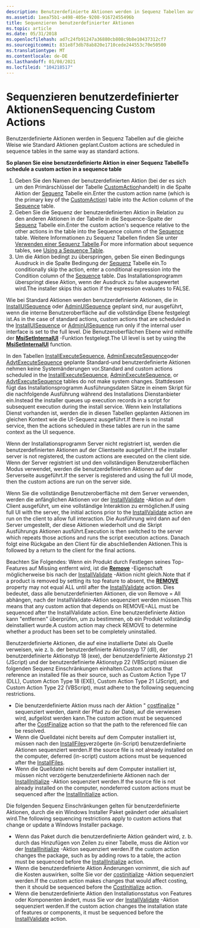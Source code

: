 ```yaml
---
description: Benutzerdefinierte Aktionen werden in Sequenz Tabellen auf die gleiche Weise wie Standard Aktionen geplant.
ms.assetid: 1aea75b1-a498-405e-9208-91672455496b
title: Sequenzieren benutzerdefinierter Aktionen
ms.topic: article
ms.date: 05/31/2018
ms.openlocfilehash: ad7c24fb91247a36880cb808c9b8e10437312cf7
ms.sourcegitcommit: 831e8f3db78ab820e1710cede244553c70e50500
ms.translationtype: MT
ms.contentlocale: de-DE
ms.lasthandoff: 01/08/2021
ms.locfileid: "104218517"
---
```

# <a name="sequencing-custom-actions"></a><span data-ttu-id="e02cb-103">Sequenzieren benutzerdefinierter Aktionen</span><span class="sxs-lookup"><span data-stu-id="e02cb-103">Sequencing Custom Actions</span></span>

<span data-ttu-id="e02cb-104">Benutzerdefinierte Aktionen werden in Sequenz Tabellen auf die gleiche Weise wie Standard Aktionen geplant.</span><span class="sxs-lookup"><span data-stu-id="e02cb-104">Custom actions are scheduled in sequence tables in the same way as standard actions.</span></span>

<span data-ttu-id="e02cb-105">**So planen Sie eine benutzerdefinierte Aktion in einer Sequenz Tabelle**</span><span class="sxs-lookup"><span data-stu-id="e02cb-105">**To schedule a custom action in a sequence table**</span></span>

1.  <span data-ttu-id="e02cb-106">Geben Sie den Namen der benutzerdefinierten Aktion (bei der es sich um den Primärschlüssel der Tabelle [CustomAction](customaction-table.md)handelt) in die Spalte Aktion der [Sequenz](sequence-table-detailed-example.md) Tabelle ein.</span><span class="sxs-lookup"><span data-stu-id="e02cb-106">Enter the custom action name (which is the primary key of the [CustomAction](customaction-table.md)) table into the Action column of the [Sequence](sequence-table-detailed-example.md) table.</span></span>
2.  <span data-ttu-id="e02cb-107">Geben Sie die Sequenz der benutzerdefinierten Aktion in Relation zu den anderen Aktionen in der Tabelle in die Sequence-Spalte der [Sequenz](sequence-table-detailed-example.md) Tabelle ein.</span><span class="sxs-lookup"><span data-stu-id="e02cb-107">Enter the custom action's sequence relative to the other actions in the table into the Sequence column of the [Sequence](sequence-table-detailed-example.md) table.</span></span> <span data-ttu-id="e02cb-108">Weitere Informationen zu Sequenz Tabellen finden Sie unter [Verwenden einer Sequenz Tabelle](using-a-sequence-table.md).</span><span class="sxs-lookup"><span data-stu-id="e02cb-108">For more information about sequence tables, see [Using a Sequence Table](using-a-sequence-table.md).</span></span>
3.  <span data-ttu-id="e02cb-109">Um die Aktion bedingt zu überspringen, geben Sie einen Bedingungs Ausdruck in die Spalte Bedingung der [Sequenz](sequence-table-detailed-example.md) Tabelle ein.</span><span class="sxs-lookup"><span data-stu-id="e02cb-109">To conditionally skip the action, enter a conditional expression into the Condition column of the [Sequence](sequence-table-detailed-example.md) table.</span></span> <span data-ttu-id="e02cb-110">Das Installationsprogramm überspringt diese Aktion, wenn der Ausdruck zu false ausgewertet wird.</span><span class="sxs-lookup"><span data-stu-id="e02cb-110">The installer skips this action if the expression evaluates to FALSE.</span></span>

<span data-ttu-id="e02cb-111">Wie bei Standard Aktionen werden benutzerdefinierte Aktionen, die in [InstallUISequence](installuisequence-table.md) oder [AdminUISequence](adminuisequence-table.md) geplant sind, nur ausgeführt, wenn die interne Benutzeroberfläche auf die vollständige Ebene festgelegt ist.</span><span class="sxs-lookup"><span data-stu-id="e02cb-111">As in the case of standard actions, custom actions that are scheduled in the [InstallUISequence](installuisequence-table.md) or [AdminUISequence](adminuisequence-table.md) run only if the internal user interface is set to the full level.</span></span> <span data-ttu-id="e02cb-112">Die Benutzeroberflächen Ebene wird mithilfe der [**MsiSetInternalUI**](/windows/desktop/api/Msi/nf-msi-msisetinternalui) -Funktion festgelegt.</span><span class="sxs-lookup"><span data-stu-id="e02cb-112">The UI level is set by using the [**MsiSetInternalUI**](/windows/desktop/api/Msi/nf-msi-msisetinternalui) function.</span></span>

<span data-ttu-id="e02cb-113">In den Tabellen [InstallExecuteSequence](installexecutesequence-table.md), [AdminExecuteSequence](adminexecutesequence-table.md)oder [AdvtExecuteSequence](advtexecutesequence-table.md) geplante Standard-und benutzerdefinierte Aktionen nehmen keine Systemänderungen vor.</span><span class="sxs-lookup"><span data-stu-id="e02cb-113">Standard and custom actions scheduled in the [InstallExecuteSequence](installexecutesequence-table.md), [AdminExecuteSequence](adminexecutesequence-table.md), or [AdvtExecuteSequence](advtexecutesequence-table.md) tables do not make system changes.</span></span> <span data-ttu-id="e02cb-114">Stattdessen fügt das Installationsprogramm Ausführungsdaten Sätze in einem Skript für die nachfolgende Ausführung während des Installations Dienstanbieter ein.</span><span class="sxs-lookup"><span data-stu-id="e02cb-114">Instead the installer queues up execution records in a script for subsequent execution during the install service.</span></span> <span data-ttu-id="e02cb-115">Wenn kein Installations Dienst vorhanden ist, werden die in diesen Tabellen geplanten Aktionen im gleichen Kontext wie die UI-Sequenz ausgeführt.</span><span class="sxs-lookup"><span data-stu-id="e02cb-115">If there is no install service, then the actions scheduled in these tables are run in the same context as the UI sequence.</span></span>

<span data-ttu-id="e02cb-116">Wenn der Installationsprogramm Server nicht registriert ist, werden die benutzerdefinierten Aktionen auf der Clientseite ausgeführt.</span><span class="sxs-lookup"><span data-stu-id="e02cb-116">If the installer server is not registered, the custom actions are executed on the client side.</span></span> <span data-ttu-id="e02cb-117">Wenn der Server registriert ist und den vollständigen Benutzeroberflächen Modus verwendet, werden die benutzerdefinierten Aktionen auf der Serverseite ausgeführt.</span><span class="sxs-lookup"><span data-stu-id="e02cb-117">If the server is registered and using the full UI mode, then the custom actions are run on the server side.</span></span>

<span data-ttu-id="e02cb-118">Wenn Sie die vollständige Benutzeroberfläche mit dem Server verwenden, werden die anfänglichen Aktionen vor der [InstallValidate](installvalidate-action.md) -Aktion auf dem Client ausgeführt, um eine vollständige Interaktion zu ermöglichen.</span><span class="sxs-lookup"><span data-stu-id="e02cb-118">If using full UI with the server, the initial actions prior to the [InstallValidate](installvalidate-action.md) action are run on the client to allow full interaction.</span></span> <span data-ttu-id="e02cb-119">Die Ausführung wird dann auf den Server umgestellt, der diese Aktionen wiederholt und die Skript Ausführungs Aktionen ausführt.</span><span class="sxs-lookup"><span data-stu-id="e02cb-119">Execution is then switched to the server which repeats those actions and runs the script execution actions.</span></span> <span data-ttu-id="e02cb-120">Danach folgt eine Rückgabe an den Client für die abschließenden Aktionen.</span><span class="sxs-lookup"><span data-stu-id="e02cb-120">This is followed by a return to the client for the final actions.</span></span>

<span data-ttu-id="e02cb-121">Beachten Sie Folgendes: Wenn ein Produkt durch Festlegen seines Top-Features auf Missing entfernt wird, ist die [**Remove**](remove.md) -Eigenschaft möglicherweise bis nach der [InstallValidate](installvalidate-action.md) -Aktion nicht gleich.</span><span class="sxs-lookup"><span data-stu-id="e02cb-121">Note that if a product is removed by setting its top feature to absent, the [**REMOVE**](remove.md) property may not equal ALL until after the [InstallValidate](installvalidate-action.md) action.</span></span> <span data-ttu-id="e02cb-122">Dies bedeutet, dass alle benutzerdefinierten Aktionen, die von Remove = All abhängen, nach der InstallValidate-Aktion sequenziert werden müssen.</span><span class="sxs-lookup"><span data-stu-id="e02cb-122">This means that any custom action that depends on REMOVE=ALL must be sequenced after the InstallValidate action.</span></span> <span data-ttu-id="e02cb-123">Eine benutzerdefinierte Aktion kann "entfernen" überprüfen, um zu bestimmen, ob ein Produkt vollständig deinstalliert wurde.</span><span class="sxs-lookup"><span data-stu-id="e02cb-123">A custom action may check REMOVE to determine whether a product has been set to be completely uninstalled.</span></span>

<span data-ttu-id="e02cb-124">Benutzerdefinierte Aktionen, die auf eine installierte Datei als Quelle verweisen, wie z. b. der benutzerdefinierte Aktionstyp 17 (dll), der benutzerdefinierte Aktionstyp 18 (exe), der benutzerdefinierte Aktionstyp 21 (JScript) und der benutzerdefinierte Aktionstyp 22 (VBScript) müssen die folgenden Sequenz Einschränkungen einhalten.</span><span class="sxs-lookup"><span data-stu-id="e02cb-124">Custom actions that reference an installed file as their source, such as Custom Action Type 17 (DLL), Custom Action Type 18 (EXE), Custom Action Type 21 (JScript), and Custom Action Type 22 (VBScript), must adhere to the following sequencing restrictions.</span></span>

-   <span data-ttu-id="e02cb-125">Die benutzerdefinierte Aktion muss nach der Aktion " [costfinalize](costfinalize-action.md) " sequenziert werden, damit der Pfad zu der Datei, auf die verwiesen wird, aufgelöst werden kann.</span><span class="sxs-lookup"><span data-stu-id="e02cb-125">The custom action must be sequenced after the [CostFinalize](costfinalize-action.md) action so that the path to the referenced file can be resolved.</span></span>
-   <span data-ttu-id="e02cb-126">Wenn die Quelldatei nicht bereits auf dem Computer installiert ist, müssen nach den [InstallFiles](installfiles-action.md)verzögerte (in-Script) benutzerdefinierte Aktionen sequenziert werden.</span><span class="sxs-lookup"><span data-stu-id="e02cb-126">If the source file is not already installed on the computer, deferred (in-script) custom actions must be sequenced after the [InstallFiles](installfiles-action.md).</span></span>
-   <span data-ttu-id="e02cb-127">Wenn die Quelldatei nicht bereits auf dem Computer installiert ist, müssen nicht verzögerte benutzerdefinierte Aktionen nach der [InstallInitialize](installinitialize-action.md) -Aktion sequenziert werden.</span><span class="sxs-lookup"><span data-stu-id="e02cb-127">If the source file is not already installed on the computer, nondeferred custom actions must be sequenced after the [InstallInitialize](installinitialize-action.md) action.</span></span>

<span data-ttu-id="e02cb-128">Die folgenden Sequenz Einschränkungen gelten für benutzerdefinierte Aktionen, durch die ein Windows Installer Paket geändert oder aktualisiert wird.</span><span class="sxs-lookup"><span data-stu-id="e02cb-128">The following sequencing restrictions apply to custom actions that change or update a Windows Installer package.</span></span>

-   <span data-ttu-id="e02cb-129">Wenn das Paket durch die benutzerdefinierte Aktion geändert wird, z. b. durch das Hinzufügen von Zeilen zu einer Tabelle, muss die Aktion vor der [InstallInitialize](installinitialize-action.md) -Aktion sequenziert werden.</span><span class="sxs-lookup"><span data-stu-id="e02cb-129">If the custom action changes the package, such as by adding rows to a table, the action must be sequenced before the [InstallInitialize](installinitialize-action.md) action.</span></span>
-   <span data-ttu-id="e02cb-130">Wenn die benutzerdefinierte Aktion Änderungen vornimmt, die sich auf die Kosten auswirken, sollte Sie vor der [costinitialize](costfinalize-action.md) -Aktion sequenziert werden.</span><span class="sxs-lookup"><span data-stu-id="e02cb-130">If the custom action makes changes that would affect costing, then it should be sequenced before the [CostInitialize](costfinalize-action.md) action.</span></span>
-   <span data-ttu-id="e02cb-131">Wenn die benutzerdefinierte Aktion den Installationsstatus von Features oder Komponenten ändert, muss Sie vor der [InstallValidate](installvalidate-action.md) -Aktion sequenziert werden.</span><span class="sxs-lookup"><span data-stu-id="e02cb-131">If the custom action changes the installation state of features or components, it must be sequenced before the [InstallValidate](installvalidate-action.md) action.</span></span>

 

 



